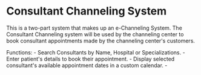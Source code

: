 Consultant Channeling System
========================

This is a two-part system that makes up an e-Channeling System.
The Consultant Channeling system will be used by the channeling center to book consultant appointments made by the channeling center's customers.

Functions:
	- Search Consultants by Name, Hospital or Specializations.
	- Enter patient's details to book their appointment.
	- Display selected consultant's available appointment dates in a custom calendar.
	- 
